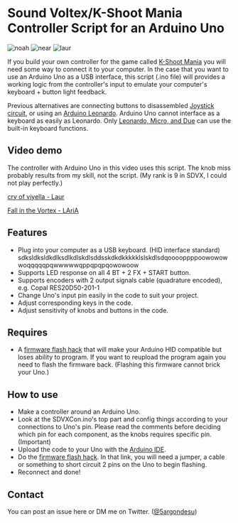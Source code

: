 # Sound Voltex/K-Shoot Mania Controller Script for an Arduino Uno

![noah](https://github.com/5argon/UnoSDVXCon/raw/master/images/head.jpg)
![near](https://github.com/5argon/UnoSDVXCon/raw/master/images/splash.gif)
![laur](https://github.com/5argon/UnoSDVXCon/raw/master/images/laurtrim.gif)

If you build your own controller for the game called [K-Shoot Mania](http://kshoot.client.jp) you will need some way to connect it to your computer. In the case that you want to use an Arduino Uno as a USB interface, this script (.ino file) will provides a working logic from the controller's input to emulate your computer's keyboard + button light feedback.

Previous alternatives are connecting buttons to disassembled [Joystick circuit](http://homingpuyo.blog91.fc2.com/blog-entry-650.html), or using an [Arduino Leonardo](http://sdvxii.pancakeapps.com/LEONARDO). Arduino Uno cannot interface as a keyboard as easily as Leonardo. Only [Leonardo, Micro, and Due](https://www.arduino.cc/en/Reference/MouseKeyboard) can use the built-in keyboard functions.

## Video demo

The controller with Arduino Uno in this video uses this script. The knob miss probably results from my skill, not the script. (My rank is 9 in SDVX, I could not play perfectly.)

[cry of viyella - Laur](https://www.youtube.com/watch?v=efWP1qvjdQ0)

[Fall in the Vortex - LAriA](https://www.youtube.com/watch?v=rYstLXN4oDg)

## Features

- Plug into your computer as a USB keyboard. (HID interface standard) sdksldksldkdlksdlkdlskdlsddsskdkdkkkkklslskdlsdqooooppppoowowowwoqqqqqpqwwwwwqppqpqpqowowoow
- Supports LED response on all 4 BT + 2 FX + START button.
- Supports encoders with 2 output signals cable (quadrature encoded), e.g. Copal RES20D50-201-1
- Change Uno's input pin easily in the code to suit your project.
- Adjust corresponding keys in the code.
- Adjust sensitivity of knobs and buttons in the code.

## Requires

- A [firmware flash hack](http://mitchtech.net/arduino-usb-hid-keyboard/) that will make your Arduino HID compatible but loses ability to program. If you want to reupload the program again you need to flash the firmware back. (Flashing this firmware cannot brick your Uno.)

## How to use

- Make a controller around an Arduino Uno.
- Look at the SDVXCon.ino's top part and config things according to your connections to Uno's pin. Please read the comments before deciding which pin for each component, as the knobs requires specific pin. (Important)
- Upload the code to your Uno with the [Arduino IDE](https://www.arduino.cc/en/Main/Software).
- Do the [firmware flash hack](http://mitchtech.net/arduino-usb-hid-keyboard/). In that link, you will need a jumper, a cable or something to short circuit 2 pins on the Uno to begin flashing.
- Reconnect and done!

## Contact

You can post an issue here or DM me on Twitter. ([@5argondesu](https://twitter.com/5argondesu))
